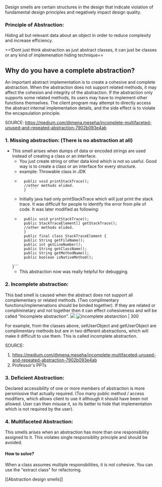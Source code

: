 Design smells are certain structures in the design that indicate violation of  fundamental design principles and negatively impact design quality.

### Principle of Abstraction:

Hiding all but relevant data about an object in order to reduce complexity and increase efficiency.

==!Dont just think abstraction as just abstract classes, it can just be classes or any kind of implemenation hiding technique==

## Why do you have a complete abstraction?

An important abstract implementation is to create a cohesive and complete abstraction. When the abstraction does not support related methods, it may affect the cohesion and integrity of the abstraction. If the abstraction only supports some related methods, its users may have to implement other functions themselves. The client program may attempt to directly access the abstract internal implementation details, and the side effect is to violate the encapsulation principle.

SOURCE: https://medium.com/@mena.meseha/incomplete-multifaceted-unused-and-repeated-abstraction-7902b093e4ab

### 1. Missing abstraction: (There is no abstraction at all)

 - This smell arises when dumps of data or encoded strings are used instead of creating a class or an interface.
	- You just create string or other data kind which is not so useful. Good way is to create a class or an interface for every structure.
	- example: Throwable class in JDK
	- ```public class Throwable {  
		public void printStackTrace();  
		//other methods elided.  
		}  ```
	- Initially java had only printStackTrace which will just print the stack trace. It was difficult for people to identify the error from pile of code. It was later modified as following:
	- ```public class Throwable {  
		public void printStackTrace();  
		public StackTraceElement[] getStackTrace();  
		//other methods elided.  
		}  
		public final class StackTraceElement {  
		public String getFileName();  
		public int getLineNumber();  
		public String getClassName();  
		public String getMethodName();  
		public boolean isNativeMethod();  
	}```
	- This abstraction now was really helpful for debugging.

### 2. Incomplete abstraction:

This bad smell is caused when the abstract does not support all complementary or related methods. (Two complimentary functions/implemenations should be binded together). If they are related or compliminetary and not together then it can effect cohesiveness and will be called "Incomplete abstraction".
![](https://drive.google.com/file/d/1xOWBfoyZxzhFU8zhuUbYiS62QsSRp2je/view?usp=sharing)
![incomplete abstarction | 300](https://drive.google.com/uc?export=view&id=1xOWBfoyZxzhFU8zhuUbYiS62QsSRp2je)

For example, from the classes above, setUserObject and getUserObject are complimentary methods but are in two different abstractions, which will make it difficult to use them. This is called incomplete abstraction.

SOURCE: 
1. https://medium.com/@mena.meseha/incomplete-multifaceted-unused-and-repeated-abstraction-7902b093e4ab
2. Professor's PPTs


### 3. Deficient Abstraction:

Declared accessibility of one or more members of abstraction is more persmissive that actually required. (Too many public method / access modifiers, which allows client to use it although it should have been not allowed. User can then misuse it, so its better to hide that implementation which is not required by the user).

### 4. Multifaceted Abstraction:

This smells arises when an abstraction has more than one responsibility assigned to it. This violates single responsiblity principle and should be avoided.

#### How to solve?
When a class assumes multiple responsbilities, it is not cohesive. You can use the "extract class" for refactoring.



[[Abstraction design smells]]

